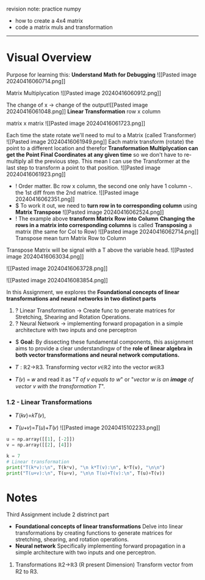 revision note: 
practice numpy
+ how to create a 4x4 matrix
+ code a matrix muls and transformation



---

# Visual Overview
Purpose for learning this: **Understand Math for Debugging**
![[Pasted image 20240416060714.png]]

Matrix Multiplycation 
![[Pasted image 20240416060912.png]]

 The change of x -> change of the output![[Pasted image 20240416061048.png]]
**Linear Transformation**
row x column

matrix x matrix
![[Pasted image 20240416061723.png]]

Each time the state rotate we'll need to mul to a Matrix (called Transformer)
![[Pasted image 20240416061949.png]]
Each matrix transform (rotate) the point to a different location and therefor
**Transformation Multiplycation can get the Point Final Coordinates at any given time** so we don't have to re-multiply all the previous step. This mean I can use the Transformer at the last step to transform a point to that position.
![[Pasted image 20240416061923.png]]

+ ! Order matter. Bc row x column, the second one only have 1 column -. the 1st diff from the 2nd matrice.
![[Pasted image 20240416062351.png]]
+ $ To work it out,  we need to **turn row in to corresponding column** using **Matrix Transpose**
	![[Pasted image 20240416062524.png]]
+ ! The example above **transform Matrix Row into Column** **Changing the rows in a matrix into corresponding columns** is called **Transposing** a matrix (the same for Col to Row)
	![[Pasted image 20240416062714.png]]
	Transpose mean turn Matrix Row to Column

Transpose Matrix will be signal with a T above the variable head.
![[Pasted image 20240416063034.png]]

![[Pasted image 20240416063728.png]]

![[Pasted image 20240416083854.png]]

	

In this Assignment, we explores the **Foundational concepts of linear transformations and neural networks in two distinct parts**
1) ?  Linear Transformation -> Create func to generate matrices for Stretching, Shearing and Rotation Operations.
2) ? Neural Network -> implementing forward propagation in a simple architecture with two inputs and one perceptron
+ $ **Goal:** By dissecting these fundamental components, this assignment aims to provide a clear understandingw of the **role of linear algebra in both vector transformations and neural network computations.**

+ 𝑇 : ℝ2→ℝ3. Transforming vector 𝑣∈ℝ2 into the vector 𝑤∈ℝ3
+ 𝑇(𝑣) = 𝑤 and read it as "_T of v equals to w_" or "_vector w is an **image** of vector v with the transformation T_".


### 1.2 - Linear Transformations
+ 𝑇(𝑘𝑣)=𝑘𝑇(𝑣),
- 𝑇(𝑢+𝑣)=𝑇(𝑢)+𝑇(𝑣)
![[Pasted image 20240415102233.png]]

```python
u = np.array([[1], [-2]])
v = np.array([[2], [4]])

k = 7
# Linear transformation
print("T(k*v):\n", T(k*v), "\n k*T(v):\n", k*T(v), "\n\n")
print("T(u+v):\n", T(u+v), "\n\n T(u)+T(v):\n", T(u)+T(v))
```


# Notes 

Third Assignment include 2 distrinct part
+ **Foundational concepts of linear transformations** 
	Delve into linear transformations by creating functions to generate matrices for stretching, shearing, and rotation operations.
+ **Neural network**
	Specifically implementing forward propagation in a simple architecture with two inputs and one perceptron.

1) Transformations
	ℝ2→ℝ3 (R present Dimension)
	 Transform vector from R2 to R3.
	
